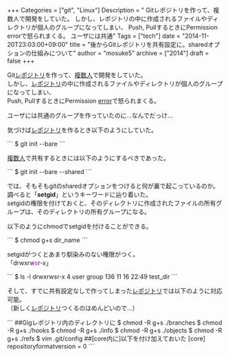 +++
Categories = ["git", "Linux"]
Description = " Gitレポジトリを作って、複数人で開発をしていた。 しかし、レポジトリの中に作成されるファイルやディレクトリが個人のグループになってしまい、 Push, PullするときにPermission errorで怒られまくる。  ユーザには共通"
Tags = ["tech"]
date = "2014-11-20T23:03:00+09:00"
title = "後からGitレポジトリを共有設定に。sharedオプションの仕組みについて"
author = "mosuke5"
archive = ["2014"]
draft = false
+++

<body>
<p>Git<a class="keyword" href="http://d.hatena.ne.jp/keyword/%A5%EC%A5%DD%A5%B8%A5%C8%A5%EA">レポジトリ</a>を作って、<a class="keyword" href="http://d.hatena.ne.jp/keyword/%CA%A3%BF%F4%BF%CD">複数人</a>で開発をしていた。<br>
しかし、<a class="keyword" href="http://d.hatena.ne.jp/keyword/%A5%EC%A5%DD%A5%B8%A5%C8%A5%EA">レポジトリ</a>の中に作成されるファイルやディレクトリが個人のグループになってしまい、<br>
Push, PullするときにPermission <a class="keyword" href="http://d.hatena.ne.jp/keyword/error">error</a>で怒られまくる。</p>
<p>ユーザには共通のグループを作っていたのに…なんでだっけ…</p>
<p>気づけば<a class="keyword" href="http://d.hatena.ne.jp/keyword/%A5%EC%A5%DD%A5%B8%A5%C8%A5%EA">レポジトリ</a>を作るとき以下のようにしていた。</p>
```
$ git init --bare 
```
<p><a class="keyword" href="http://d.hatena.ne.jp/keyword/%CA%A3%BF%F4%BF%CD">複数人</a>で共有するときには以下のようにするべきであった。</p>
```
$ git init --bare --shared 
```
<p>では、そもそもgitのsharedオプションをつけると何が裏で起こっているのか。<br>
調べると「<b>setgid</b>」というキーワードに辿り着いた。<br>
setgidの権限を付けておくと、そのディレクトリに作成されたファイルの所有グループは、そのディレクトリの所有グループになる。</p>
<p>以下のようにchmodでsetgidを付けることができる。</p>
```
$ chmod g+s dir_name 
```
<p>setgidがつくとあまり馴染みのない権限がつく。<br>
「drwxrw<span style="color: #ff40ff"><b>s</b></span>r-x」</p>
```
$ ls -l 
drwxrwsr-x  4 user  group  136 11 16 22:49 test_dir 
```
<p>そして、すでに共有設定なしで作ってしまった<a class="keyword" href="http://d.hatena.ne.jp/keyword/%A5%EC%A5%DD%A5%B8%A5%C8%A5%EA">レポジトリ</a>では以下のように対応可能。<br>
（新しく<a class="keyword" href="http://d.hatena.ne.jp/keyword/%A5%EC%A5%DD%A5%B8%A5%C8%A5%EA">レポジトリ</a>つくるのはめんどいので…）</p>
```
##Gigレポジトリ内のディレクトリに
$ chmod -R g+s ./branches
$ chmod -R g+s ./hooks
$ chmod -R g+s ./info
$ chmod -R g+s ./objects
$ chmod -R g+s ./refs
$ vim .git/config
  ##[core内に]以下を付け加えておいた
  [core]
       repositoryformatversion = 0 
```
</body>
